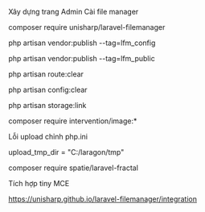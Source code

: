 Xây dựng trang Admin
Cài  file manager 

 composer require unisharp/laravel-filemanager
 
 php artisan vendor:publish --tag=lfm_config
 
 php artisan vendor:publish --tag=lfm_public
 
 php artisan route:clear
 
  php artisan config:clear
 
 php artisan storage:link

composer require intervention/image:*

Lỗi upload chỉnh php.ini

upload_tmp_dir = "C:/laragon/tmp"

composer require spatie/laravel-fractal

Tích hợp tiny MCE

https://unisharp.github.io/laravel-filemanager/integration

